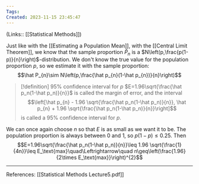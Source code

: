 ```yaml
---
Tags: 
Created: 2023-11-15 23:45:47
---
```

(Links:: [[Statistical Methods]])

Just like with the [[Estimating a Population Mean]], with the [[Central Limit Theorem]], we know that the sample proportion $\hat P_{n}$ is a $N\left(p,\frac{p(1-p)}{n}\right)$-distribution. We don't know the true value for the population proportion $p$, so we estimate it with the sample proportion: $$\hat P_{n}\sim N\left(p,\frac{\hat p_{n}(1-\hat p_{n})}{n}\right)$$

> [!definition] 95% confidence interval for $p$
> $E=1.96\sqrt{\frac{\hat p_n(1-\hat p_n)}{n}}$ is called the margin of error, and the interval $$\left[\hat p_{n} - 1.96 \sqrt{\frac{\hat p_n(1-\hat p_n)}{n}}, \hat p_{n} + 1.96 \sqrt{\frac{\hat p_n(1-\hat p_n)}{n}}\right]$$ is called a 95% confidence interval for $p$.

We can once again choose $n$ so that $E$ is as small as we want it to be. The population proportion is always between 0 and 1, so $p(1-p)\leq 0.25$. Then $$E=1.96\sqrt{\frac{\hat p_n(1-\hat p_n)}{n}}\leq 1.96 \sqrt{\frac{1}{4n}}\leq E_\text{max}\quad\Leftrightarrow\quad n\geq\left(\frac{1.96}{2\times E_\text{max}}\right)^{2}$$

---
References: [[Statistical Methods Lecture5.pdf]]